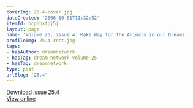 ```yaml
---
coverImg: 25.4-cover.jpg
dateCreated: '2006-10-01T11:32:52'
itemId: bcphbxfpj5j
layout: page
name: 'Volume 25, issue 4: Make Way for the Animals in our Dreams'
profileImg: 25.4-rect.jpg
tags:
- hasAuthor: dreamnetwork
- hasTag: dream-network-volume-25
- hasTag: dreamnetwork
type: post
urlSlug: '25.4'
---
```

<a href="../files/pdfs/Volume_25/25.4_animals.pdf" download="">Download issue 25.4</a><br><a href="../files/pdfs/Volume_25/25.4_animals.pdf">View online</a>